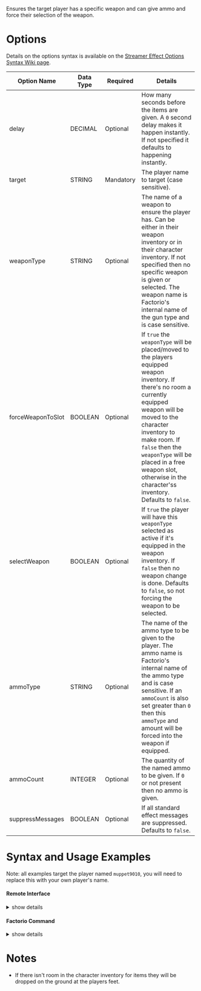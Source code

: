 Ensures the target player has a specific weapon and can give ammo and force their selection of the weapon.




# Options

Details on the options syntax is available on the [Streamer Effect Options Syntax Wiki page](https://github.com/muppet9010/factorio-muppet-streamer/wiki/Streamer-Effect-Options-Syntax).

| Option Name | Data Type | Required | Details |
| --- | --- | --- | --- |
| delay | DECIMAL | Optional | How many seconds before the items are given. A `0` second delay makes it happen instantly. If not specified it defaults to happening instantly. |
| target | STRING | Mandatory | The player name to target (case sensitive). |
| weaponType | STRING | Optional | The name of a weapon to ensure the player has. Can be either in their weapon inventory or in their character inventory. If not specified then no specific weapon is given or selected. The weapon name is Factorio's internal name of the gun type and is case sensitive. |
| forceWeaponToSlot | BOOLEAN | Optional | If `true` the `weaponType` will be placed/moved to the players equipped weapon inventory. If there's no room a currently equipped weapon will be moved to the character inventory to make room. If `false` then the `weaponType` will be placed in a free weapon slot, otherwise in the character'ss inventory. Defaults to `false`. |
| selectWeapon | BOOLEAN | Optional | If `true` the player will have this `weaponType` selected as active if it's equipped in the weapon inventory. If `false` then no weapon change is done. Defaults to `false`, so not forcing the weapon to be selected. |
| ammoType | STRING | Optional | The name of the ammo type to be given to the player. The ammo name is Factorio's internal name of the ammo type and is case sensitive. If an `ammoCount` is also set greater than `0` then this `ammoType` and amount will be forced into the weapon if equipped. |
| ammoCount | INTEGER | Optional | The quantity of the named ammo to be given. If `0` or not present then no ammo is given. |
| suppressMessages | BOOLEAN | Optional | If all standard effect messages are suppressed. Defaults to `false`. |



# Syntax and Usage Examples

Note: all examples target the player named `muppet9010`, you will need to replace this with your own player's name.

#### Remote Interface

<details><summary>show details</summary>
<p>

Remote Interface Syntax: `/sc remote.call('muppet_streamer_v2', 'run_command', 'muppet_streamer_v2_give_player_weapon_ammo', [OPTIONS TABLE])`

The options must be provided as a Lua table.

Examples:

| Example | Code |
| --- | --- |
| shotgun and ammo | `/sc remote.call('muppet_streamer_v2', 'run_command', 'muppet_streamer_v2_give_player_weapon_ammo', {target="muppet9010", weaponType="combat-shotgun", forceWeaponToSlot=true, ammoType="piercing-shotgun-shell", ammoCount=30})` |


Further details and more advanced usage of using Remote Interfaces can be found here on the [Streamer Effect Options Syntax Wiki page](https://github.com/muppet9010/factorio-muppet-streamer/wiki/Streamer-Effect-Options-Syntax).

</p>
</details>



#### Factorio Command

<details><summary>show details</summary>
<p>

Command Syntax: `/muppet_streamer_v2_give_player_weapon_ammo [OPTIONS TABLE AS JSON STRING]`

The effect's options must be provided as a JSON string of a table.

Examples:

| Example | Code |
| --- | --- |
| shotgun and ammo | `/muppet_streamer_v2_give_player_weapon_ammo {"target":"muppet9010", "weaponType":"combat-shotgun", "forceWeaponToSlot":true, "ammoType":"piercing-shotgun-shell", "ammoCount":30}` |

</p>
</details>



# Notes

- If there isn't room in the character inventory for items they will be dropped on the ground at the players feet.